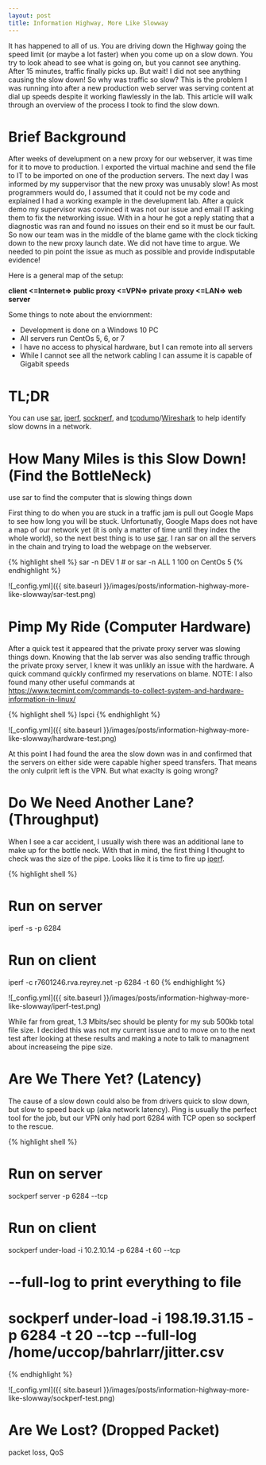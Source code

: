 ```yaml
---
layout: post
title: Information Highway, More Like Slowway
---
```

It has happened to all of us. You are driving down the Highway going the speed limit (or maybe a lot faster) when you come up on a slow down. You try to look ahead to see what is going on, but you cannot see anything. After 15 minutes, traffic finally picks up. But wait! I did not see anything causing the slow down! So why was traffic so slow? This is the problem I was running into after a new production web server was serving content at dial up speeds despite it working flawlessly in the lab. This article will walk through an overview of the process I took to find the slow down. 

# Brief Background
After weeks of develupment on a new proxy for our webserver, it was time for it to move to production. I exported the virtual machine and send the file to IT to be imported on one of the production servers. The next day I was informed by my suppervisor that the new proxy was unusably slow! As most programmers would do, I assumed that it could not be my code and explained I had a working example in the develupment lab. After a quick demo my supervisor was covinced it was not our issue and email IT asking them to fix the networking issue. With in a hour he got a reply stating that a diagnostic was ran and found no issues on their end so it must be our fault. So now our team was in the middle of the blame game with the clock ticking down to the new proxy launch date. We did not have time to argue. We needed to pin point the issue as much as possible and provide indisputable evidence!

Here is a general map of the setup:

**client <=Internet=> public proxy <=VPN=> private proxy <=LAN=> web server**

Some things to note about the enviornment:
* Development is done on a Windows 10 PC
* All servers run CentOs 5, 6, or 7
* I have no access to physical hardware, but I can remote into all servers
* While I cannot see all the network cabling I can assume it is capable of Gigabit speeds

# TL;DR
You can use [sar](https://linux.die.net/man/1/sar), [iperf](https://iperf.fr/), [sockperf](https://github.com/Mellanox/sockperf), and [tcpdump](https://linux.die.net/man/8/tcpdump)/[Wireshark](https://www.wireshark.org/) to help identify slow downs in a network.

# How Many Miles is this Slow Down! (Find the BottleNeck)
use sar to find the computer that is slowing things down

First thing to do when you are stuck in a traffic jam is pull out Google Maps to see how long you will be stuck. Unfortunatly, Google Maps does not have a map of our network yet (it is only a matter of time until they index the whole world), so the next best thing is to use [sar](https://linux.die.net/man/1/sar). I ran sar on all the servers in the chain and trying to load the webpage on the webserver.

{% highlight shell %}
sar -n DEV 1 # or sar -n ALL 1 100 on CentOs 5
{% endhighlight %}

![_config.yml]({{ site.baseurl }}/images/posts/information-highway-more-like-slowway/sar-test.png)

# Pimp My Ride (Computer Hardware)
After a quick test it appeared that the private proxy server was slowing things down. Knowing that the lab server was also sending traffic through the private proxy server, I knew it was unlikly an issue with the hardware. A quick command quickly confirmed my reservations on blame. NOTE: I also found many other useful commands at https://www.tecmint.com/commands-to-collect-system-and-hardware-information-in-linux/

{% highlight shell %}
lspci
{% endhighlight %}

![_config.yml]({{ site.baseurl }}/images/posts/information-highway-more-like-slowway/hardware-test.png)

At this point I had found the area the slow down was in and confirmed that the servers on either side were capable higher speed transfers. That means the only culprit left is the VPN. But what exaclty is going wrong?

# Do We Need Another Lane? (Throughput)
When I see a car accident, I usually wish there was an additional lane to make up for the bottle neck. With that in mind, the first thing I thought to check was the size of the pipe. Looks like it is time to fire up [iperf](https://iperf.fr/).

{% highlight shell %}
# Run on server
iperf -s -p 6284

# Run on client
iperf -c r7601246.rva.reyrey.net -p 6284 -t 60
{% endhighlight %}

![_config.yml]({{ site.baseurl }}/images/posts/information-highway-more-like-slowway/iperf-test.png)

While far from great, 1.3 Mbits/sec should be plenty for my sub 500kb total file size. I decided this was not my current issue and to move on to the next test after looking at these results and making a note to talk to managment about increaseing the pipe size.

# Are We There Yet? (Latency)
The cause of a slow down could also be from drivers quick to slow down, but slow to speed back up (aka network latency). Ping is usually the perfect tool for the job, but our VPN only had port 6284 with TCP open so sockperf to the rescue.

{% highlight shell %}
# Run on server
sockperf server -p 6284 --tcp

# Run on client
sockperf under-load -i 10.2.10.14 -p 6284 -t 60 --tcp
# --full-log to print everything to file
# sockperf under-load -i 198.19.31.15 -p 6284 -t 20 --tcp --full-log /home/uccop/bahrlarr/jitter.csv
{% endhighlight %}

![_config.yml]({{ site.baseurl }}/images/posts/information-highway-more-like-slowway/sockperf-test.png)

# Are We Lost? (Dropped Packet)
packet loss, QoS
